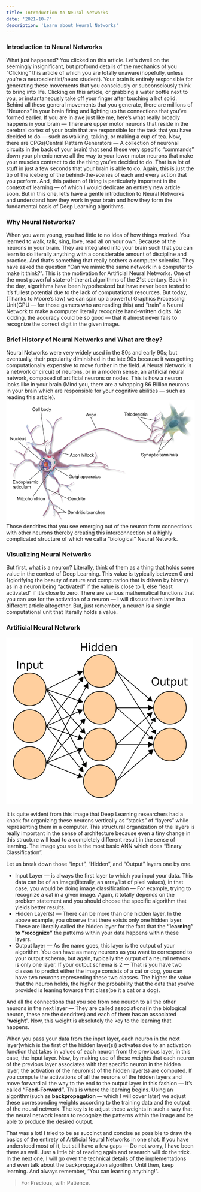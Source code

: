 ```yaml
---
title: Introduction to Neural Networks
date: '2021-10-7'
description: 'Learn about Neural Networks'
---
```


### Introduction to Neural Networks

What just happened? You clicked on this article. Let’s dwell on the seemingly insignificant, but profound details of the mechanics of you “Clicking” this article of which you are totally unaware(hopefully, unless you’re a neuroscientist/neuro student). Your brain is entirely responsible for generating these movements that you consciously or subconsciously think to bring into life. Clicking on this article, or grabbing a water bottle next to you, or instantaneously take off your finger after touching a hot solid. Behind all these general movements that you generate, there are millions of “Neurons” in your brain firing and lighting up the connections that you’ve formed earlier. If you are in awe just like me, here’s what really broadly happens in your brain — There are upper motor neurons that reside in the cerebral cortex of your brain that are responsible for the task that you have decided to do — such as walking, talking, or making a cup of tea. Now, there are CPGs(Central Pattern Generators — A collection of neuronal circuits in the back of your brain) that send these very specific “commands” down your phrenic nerve all the way to your lower motor neurons that make your muscles contract to do the thing you’ve decided to do. That is a lot of stuff in just a few seconds that your brain is able to do. Again, this is just the tip of the iceberg of the behind-the-scenes of each and every action that you perform. And, this pattern of firing is particularly important in the context of learning — of which I would dedicate an entirely new article soon. But in this one, let’s have a gentle introduction to Neural Networks and understand how they work in your brain and how they form the fundamental basis of Deep Learning algorithms.

### Why Neural Networks?

When you were young, you had little to no idea of how things worked. You learned to walk, talk, sing, love, read all on your own. Because of the neurons in your brain. They are integrated into your brain such that you can learn to do literally anything with a considerable amount of discipline and practice. And that’s something that really bothers a computer scientist. They have asked the question “Can we mimic the same network in a computer to make it think?”. This is the motivation for Artificial Neural Networks. One of the most powerful state-of-the-art algorithms of the 21st century.
Back in the day, algorithms have been hypothesized but have never been tested to it’s fullest potential due to the lack of computational resources. But today,(Thanks to Moore’s law) we can spin up a powerful Graphics Processing Unit(GPU — for those gamers who are reading this) and “train” a Neural Network to make a computer literally recognize hand-written digits. No kidding, the accuracy could be so good — that it almost never fails to recognize the correct digit in the given image.

### Brief History of Neural Networks and What are they?

Neural Networks were very widely used in the 80s and early 90s; but eventually, their popularity diminished in the late 90s because it was getting computationally expensive to move further in the field.
A Neural Network is a network or circuit of neurons, or in a modern sense, an artificial neural network, composed of artificial neurons or nodes. This is how a neuron looks like in your brain (Mind you, there are a whopping 86 Billion neurons in your brain which are responsible for your cognitive abilities — such as reading this article).
![](20211007231221.png)
Those dendrites that you see emerging out of the neuron form connections with other neurons thereby creating this interconnection of a highly complicated structure of which we call a “biological” Neural Network.

### Visualizing Neural Networks

But first, what is a neuron? Literally, think of them as a thing that holds some value in the context of Deep Learning. This value is typically between 0 and 1(glorifying the beauty of nature and computation that is driven by binary) as in a neuron being “activated” if the value is close to 1, else “least activated” if it’s close to zero. There are various mathematical functions that you can use for the activation of a neuron — I will discuss them later in a different article altogether. But, just remember, a neuron is a single computational unit that literally holds a value.

### Artificial Neural Network

![](20211007231246.png)

It is quite evident from this image that Deep Learning researchers had a knack for organizing these neurons vertically as “stacks” of “layers” while representing them in a computer. This structural organization of the layers is really important in the sense of architecture because even a tiny change in this structure will lead to a completely different result in the sense of learning. The image you see is the most basic ANN which does “Binary Classification”.

Let us break down those “Input”, “Hidden”, and “Output” layers one by one.

- Input Layer — is always the first layer to which you input your data. This data can be of an image(literally, an array/list of pixel values), in that case, you would be doing image classification — For example, trying to recognize a cat in a given image. Again, it totally depends on the problem statement and you should choose the specific algorithm that yields better results.
- Hidden Layer(s) — There can be more than one hidden layer. In the above example, you observe that there exists only one hidden layer. These are literally called the hidden layer for the fact that the **“learning” to “recognize”** the patterns within your data happens within these layers.
- Output layer — As the name goes, this layer is the output of your algorithm. You can have as many neurons as you want to correspond to your output schema, but again, typically the output of a neural network is only one layer. If your output schema is 2 — That is you have two classes to predict either the image consists of a cat or dog, you can have two neurons representing these two classes. The higher the value that the neuron holds, the higher the probability that the data that you’ve provided is leaning towards that class(be it a cat or a dog).

And all the connections that you see from one neuron to all the other neurons in the next layer — They are called associations(in the biological neuron, these are the dendrites) and each of them has an associated “**weight**”. Now, this weight is absolutely the key to the learning that happens.

When you pass your data from the input layer, each neuron in the next layer(which is the first of the hidden layer(s)) activates due to an activation function that takes in values of each neuron from the previous layer, in this case, the input layer. Now, by making use of these weights that each neuron of the previous layer associates with that specific neuron in the hidden layer, the activation of the neuron(s) of the hidden layer(s) are computed. If you compute the activations of all the neurons of the hidden layers and move forward all the way to the end to the output layer in this fashion — It’s called **“Feed-Forward”.** This is where the learning begins. Using an algorithm(such as **backpropagation** — which I will cover later) we adjust these corresponding weights according to the training data and the output of the neural network. The key is to adjust these weights in such a way that the neural network learns to recognize the patterns within the image and be able to produce the desired output.

That was a lot! I tried to be as succinct and concise as possible to draw the basics of the entirety of Artificial Neural Networks in one shot. If you have understood most of it, but still have a few gaps — Do not worry, I have been there as well. Just a little bit of reading again and research will do the trick. In the next one, I will go over the technical details of the implementations and even talk about the backpropagation algorithm. Until then, keep learning. And always remember, “You can learning anything!”.

> For Precious, with Patience.
